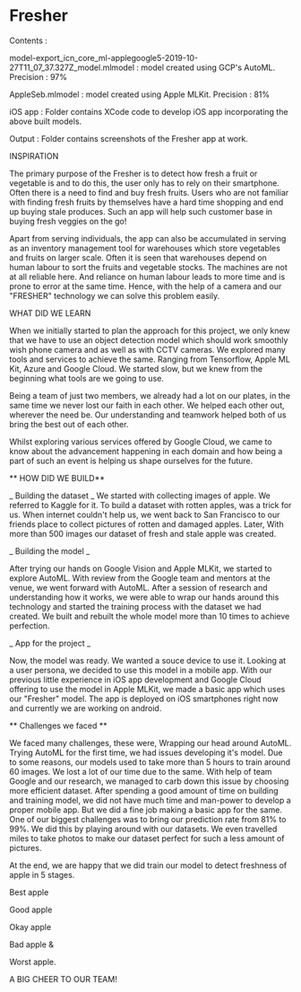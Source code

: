 # Fresher


Contents :

model-export_icn_core_ml-applegoogle5-2019-10-27T11_07_37.327Z_model.mlmodel : model created using GCP's AutoML. Precision : 97%

AppleSeb.mlmodel : model created using Apple MLKit. Precision : 81%

iOS app : Folder contains XCode code to develop iOS app incorporating the above built models.

Output : Folder contains screenshots of the Fresher app at work.


INSPIRATION

The primary purpose of the Fresher is to detect how fresh a fruit or vegetable is and to do this, the user only has to rely on their smartphone. Often there is a need to find and buy fresh fruits. Users who are not familiar with finding fresh fruits by themselves have a hard time shopping and end up buying stale produces. Such an app will help such customer base in buying fresh veggies on the go!

Apart from serving individuals, the app can also be accumulated in serving as an inventory management tool for warehouses which store vegetables and fruits on larger scale. Often it is seen that warehouses depend on human labour to sort the fruits and vegetable stocks. The machines are not at all reliable here. And reliance on human labour leads to more time and is prone to error at the same time. Hence, with the help of a camera and our "FRESHER" technology we can solve this problem easily.

WHAT DID WE LEARN

When we initially started to plan the approach for this project, we only knew that we have to use an object detection model which should work smoothly wish phone camera and as well as with CCTV cameras. We explored many tools and services to achieve the same. Ranging from Tensorflow, Apple ML Kit, Azure and Google Cloud. We started slow, but we knew from the beginning what tools are we going to use.

Being a team of just two members, we already had a lot on our plates, in the same time we never lost our faith in each other. We helped each other out, wherever the need be. Our understanding and teamwork helped both of us bring the best out of each other.

Whilst exploring various services offered by Google Cloud, we came to know about the advancement happening in each domain and how being a part of such an event is helping us shape ourselves for the future.

** HOW DID WE BUILD**

_ Building the dataset _ We started with collecting images of apple. We referred to Kaggle for it. To build a dataset with rotten apples, was a trick for us. When internet couldn't help us, we went back to San Francisco to our friends place to collect pictures of rotten and damaged apples. Later, With more than 500 images our dataset of fresh and stale apple was created.

_ Building the model _

After trying our hands on Google Vision and Apple MLKit, we started to explore AutoML. With review from the Google team and mentors at the venue, we went forward with AutoML. After a session of research and understanding how it works, we were able to wrap our hands around this technology and started the training process with the dataset we had created. We built and rebuilt the whole model more than 10 times to achieve perfection.

_ App for the project _

Now, the model was ready. We wanted a souce device to use it. Looking at a user persona, we decided to use this model in a mobile app. With our previous little experience in iOS app development and Google Cloud offering to use the model in Apple MLKit, we made a basic app which uses our "Fresher" model. The app is deployed on iOS smartphones right now and currently we are working on android.

** Challenges we faced **

We faced many challenges, these were, Wrapping our head around AutoML. Trying AutoML for the first time, we had issues developing it's model. Due to some reasons, our models used to take more than 5 hours to train around 60 images. We lost a lot of our time due to the same. With help of team Google and our research, we managed to carb down this issue by choosing more efficient dataset. After spending a good amount of time on building and training model, we did not have much time and man-power to develop a proper mobile app. But we did a fine job making a basic app for the same. One of our biggest challenges was to bring our prediction rate from 81% to 99%. We did this by playing around with our datasets. We even travelled miles to take photos to make our dataset perfect for such a less amount of pictures.

At the end, we are happy that we did train our model to detect freshness of apple in 5 stages.

Best apple

Good apple

Okay apple

Bad apple &

Worst apple.

A BIG CHEER TO OUR TEAM!
